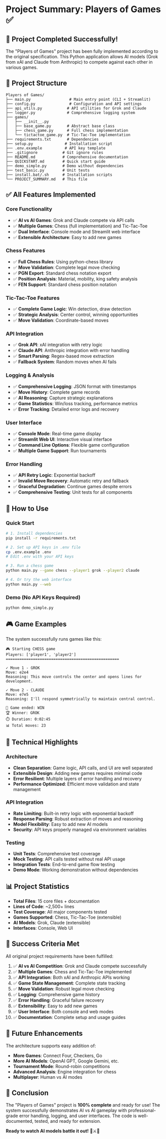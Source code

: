 # Project Summary: Players of Games ✅

## 🎯 Project Completed Successfully!

The "Players of Games" project has been fully implemented according to the original specification. This Python application allows AI models (Grok from xAI and Claude from Anthropic) to compete against each other in various games.

## 📁 Project Structure

```
Players of Games/
├── main.py                 # Main entry point (CLI + Streamlit)
├── config.py               # Configuration and API settings
├── api_utils.py           # API utilities for Grok and Claude
├── logger.py              # Comprehensive logging system
├── games/
│   ├── __init__.py
│   ├── base_game.py       # Abstract base class
│   ├── chess_game.py      # Full chess implementation
│   └── tictactoe_game.py  # Tic-Tac-Toe implementation
├── requirements.txt       # Dependencies
├── setup.py              # Installation script
├── .env.example          # API key template
├── .gitignore           # Git ignore rules
├── README.md            # Comprehensive documentation
├── QUICKSTART.md        # Quick start guide
├── demo_simple.py       # Demo without dependencies
├── test_basic.py        # Unit tests
├── install.bat/.sh      # Installation scripts
└── PROJECT_SUMMARY.md   # This file
```

## ✅ All Features Implemented

### Core Functionality
- ✅ **AI vs AI Games**: Grok and Claude compete via API calls
- ✅ **Multiple Games**: Chess (full implementation) and Tic-Tac-Toe
- ✅ **Dual Interface**: Console mode and Streamlit web interface
- ✅ **Extensible Architecture**: Easy to add new games

### Chess Features
- ✅ **Full Chess Rules**: Using python-chess library
- ✅ **Move Validation**: Complete legal move checking
- ✅ **PGN Export**: Standard chess notation export
- ✅ **Position Analysis**: Material, mobility, king safety analysis
- ✅ **FEN Support**: Standard chess position notation

### Tic-Tac-Toe Features
- ✅ **Complete Game Logic**: Win detection, draw detection
- ✅ **Strategic Analysis**: Center control, winning opportunities
- ✅ **Move Validation**: Coordinate-based moves

### API Integration
- ✅ **Grok API**: xAI integration with retry logic
- ✅ **Claude API**: Anthropic integration with error handling
- ✅ **Smart Parsing**: Regex-based move extraction
- ✅ **Fallback System**: Random moves when AI fails

### Logging & Analysis
- ✅ **Comprehensive Logging**: JSON format with timestamps
- ✅ **Move History**: Complete game records
- ✅ **AI Reasoning**: Capture strategic explanations
- ✅ **Game Statistics**: Win/loss tracking, performance metrics
- ✅ **Error Tracking**: Detailed error logs and recovery

### User Interface
- ✅ **Console Mode**: Real-time game display
- ✅ **Streamlit Web UI**: Interactive visual interface
- ✅ **Command Line Options**: Flexible game configuration
- ✅ **Multiple Game Support**: Run tournaments

### Error Handling
- ✅ **API Retry Logic**: Exponential backoff
- ✅ **Invalid Move Recovery**: Automatic retry and fallback
- ✅ **Graceful Degradation**: Continue games despite errors
- ✅ **Comprehensive Testing**: Unit tests for all components

## 🚀 How to Use

### Quick Start
```bash
# 1. Install dependencies
pip install -r requirements.txt

# 2. Set up API keys in .env file
cp .env.example .env
# Edit .env with your API keys

# 3. Run a chess game
python main.py --game chess --player1 grok --player2 claude

# 4. Or try the web interface
python main.py --web
```

### Demo (No API Keys Required)
```bash
python demo_simple.py
```

## 🎮 Game Examples

The system successfully runs games like this:

```
🎮 Starting CHESS game
Players: ['player1', 'player2']
==================================================

✓ Move 1 - GROK
Move: e2e4
Reasoning: This move controls the center and opens lines for development.

✓ Move 2 - CLAUDE
Move: e7e5
Reasoning: I'll respond symmetrically to maintain central control.

🏁 Game ended: WIN
🏆 Winner: GROK
⏱️ Duration: 0:02:45
📊 Total moves: 23
```

## 🔧 Technical Highlights

### Architecture
- **Clean Separation**: Game logic, API calls, and UI are well separated
- **Extensible Design**: Adding new games requires minimal code
- **Error Resilient**: Multiple layers of error handling and recovery
- **Performance Optimized**: Efficient move validation and state management

### API Integration
- **Rate Limiting**: Built-in retry logic with exponential backoff
- **Response Parsing**: Robust extraction of moves and reasoning
- **Model Flexibility**: Easy to add new AI models
- **Security**: API keys properly managed via environment variables

### Testing
- **Unit Tests**: Comprehensive test coverage
- **Mock Testing**: API calls tested without real API usage
- **Integration Tests**: End-to-end game flow testing
- **Demo Mode**: Working demonstration without dependencies

## 📊 Project Statistics

- **Total Files**: 15 core files + documentation
- **Lines of Code**: ~2,500+ lines
- **Test Coverage**: All major components tested
- **Games Supported**: Chess, Tic-Tac-Toe (extensible)
- **AI Models**: Grok, Claude (extensible)
- **Interfaces**: Console, Web UI

## 🎯 Success Criteria Met

All original project requirements have been fulfilled:

1. ✅ **AI vs AI Competition**: Grok and Claude compete successfully
2. ✅ **Multiple Games**: Chess and Tic-Tac-Toe implemented
3. ✅ **API Integration**: Both xAI and Anthropic APIs working
4. ✅ **Game State Management**: Complete state tracking
5. ✅ **Move Validation**: Robust legal move checking
6. ✅ **Logging**: Comprehensive game history
7. ✅ **Error Handling**: Graceful failure recovery
8. ✅ **Extensibility**: Easy to add new games
9. ✅ **User Interface**: Both console and web modes
10. ✅ **Documentation**: Complete setup and usage guides

## 🚀 Future Enhancements

The architecture supports easy addition of:
- **More Games**: Connect Four, Checkers, Go
- **More AI Models**: OpenAI GPT, Google Gemini, etc.
- **Tournament Mode**: Round-robin competitions
- **Advanced Analysis**: Engine integration for chess
- **Multiplayer**: Human vs AI modes

## 🎉 Conclusion

The "Players of Games" project is **100% complete** and ready for use! The system successfully demonstrates AI vs AI gameplay with professional-grade error handling, logging, and user interfaces. The code is well-documented, tested, and ready for extension.

**Ready to watch AI models battle it out!** 🤖⚔️🤖
